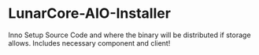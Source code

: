 # LunarCore-AIO-Installer
Inno Setup Source Code and where the binary will be distributed if storage allows. Includes necessary component and client!
